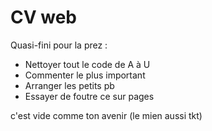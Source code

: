 # CV web

Quasi-fini pour la prez :
  - Nettoyer tout le code de A à U
  - Commenter le plus important
  - Arranger les petits pb
  - Essayer de foutre ce sur pages

c'est vide comme ton avenir (le mien aussi tkt)
